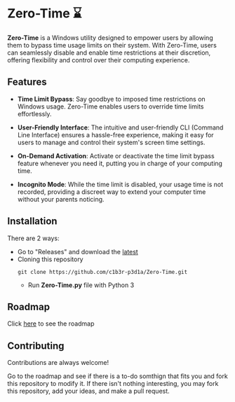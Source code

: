 # Zero-Time ⌛
**Zero-Time** is a Windows utility designed to empower users by allowing them to bypass time usage limits on their system. With Zero-Time, users can seamlessly disable and enable time restrictions at their discretion, offering flexibility and control over their computing experience.


## Features

- **Time Limit Bypass**: Say goodbye to imposed time restrictions on Windows usage. Zero-Time enables users to override time limits effortlessly.

- **User-Friendly Interface**: The intuitive and user-friendly CLI (Command Line Interface) ensures a hassle-free experience, making it easy for users to manage and control their system's screen time settings.

- **On-Demand Activation**: Activate or deactivate the time limit bypass feature whenever you need it, putting you in charge of your computing time.

- **Incognito Mode**: While the time limit is disabled, your usage time is not recorded, providing a discreet way to extend your computer time without your parents noticing.


## Installation
There are 2 ways:
- Go to "Releases" and download the [latest](https://github.com/c1b3r-p3d1a/Zero-Time/releases/latest)
- Cloning this repository
    ```
    git clone https://github.com/c1b3r-p3d1a/Zero-Time.git
    ```
    - Run **Zero-Time.py** file with Python 3
    
## Roadmap

Click [here](https://github.com/users/c1b3r-p3d1a/projects/2) to see the roadmap


## Contributing

Contributions are always welcome!

Go to the roadmap and see if there is a to-do somthign that fits you and fork this repository to modify it. If there isn't nothing interesting, you may fork this repository, add your ideas, and make a pull request.

